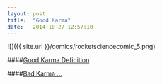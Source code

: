 ```yaml
---
layout: post
title:  "Good Karma"
date:   2014-10-27 12:57:10
---
```


![]({{ site.url }}/comics/rocketsciencecomic_5.png)

####[Good Karma Definition](http://qz.com/279059/microsoft-ceo-satya-nadella-heres-the-real-definition-of-karma/)

####[Bad Karma ...](http://www.thetimes.co.uk/tto/business/industries/technology/article4243021.ece)
